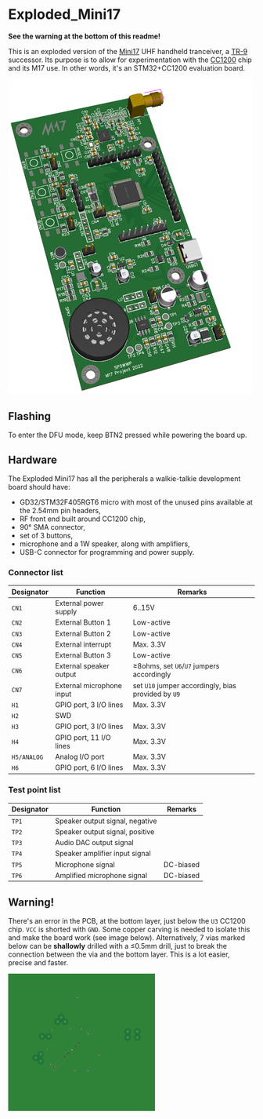 # Exploded_Mini17
**See the warning at the bottom of this readme!**

This is an exploded version of the [Mini17](https://github.com/M17-Project/Mini17) UHF handheld tranceiver, a [TR-9](https://github.com/M17-Project/TR-9) successor. Its purpose is to allow for experimentation with the [CC1200](https://www.ti.com/product/CC1200) chip and its M17 use. In other words, it's an STM32+CC1200 evaluation board.

<img src="https://raw.githubusercontent.com/M17-Project/Exploded_Mini17/main/render.png" width="500">

## Flashing
To enter the DFU mode, keep BTN2 pressed while powering the board up.

## Hardware
The Exploded Mini17 has all the peripherals a walkie-talkie development board should have:
* GD32/STM32F405RGT6 micro with most of the unused pins available at the 2.54mm pin headers,
* RF front end built around CC1200 chip,
* 90° SMA connector,
* set of 3 buttons,
* microphone and a 1W speaker, along with amplifiers,
* USB-C connector for programming and power supply.

### Connector list

| Designator   |  Function   | Remarks |
|--------------|-------------|---------|
|`CN1`|External power supply|6..15V|
|`CN2`|External Button 1|Low-active|
|`CN3`|External Button 2|Low-active|
|`CN4`|External interrupt|Max. 3.3V|
|`CN5`|External Button 3|Low-active|
|`CN6`|External speaker output|≥8ohms, set `U6`/`U7` jumpers accordingly|
|`CN7`|External microphone input|set `U10` jumper accordingly, bias provided by `U9`|
|`H1`|GPIO port, 3 I/O lines|Max. 3.3V|
|`H2`|SWD||
|`H3`|GPIO port, 3 I/O lines|Max. 3.3V|
|`H4`|GPIO port, 11 I/O lines|Max. 3.3V|
|`H5/ANALOG`|Analog I/O port|Max. 3.3V|
|`H6`|GPIO port, 6 I/O lines|Max. 3.3V|

### Test point list
| Designator   |  Function   | Remarks |
|--------------|-------------|---------|
|`TP1`|Speaker output signal, negative||
|`TP2`|Speaker output signal, positive||
|`TP3`|Audio DAC output signal||
|`TP4`|Speaker amplifier input signal||
|`TP5`|Microphone signal|DC-biased|
|`TP6`|Amplified microphone signal|DC-biased|

## Warning!
There's an error in the PCB, at the bottom layer, just below the `U3` CC1200 chip. `VCC` is shorted with `GND`. Some copper carving is needed to isolate this and make the board work (see image below). Alternatively, 7 vias marked below can be **shallowly** drilled with a ≤0.5mm drill, just to break the connection between the via and the bottom layer. This is a lot easier, precise and faster.

<img src="https://raw.githubusercontent.com/M17-Project/Exploded_Mini17/main/carve.png" width=300>
